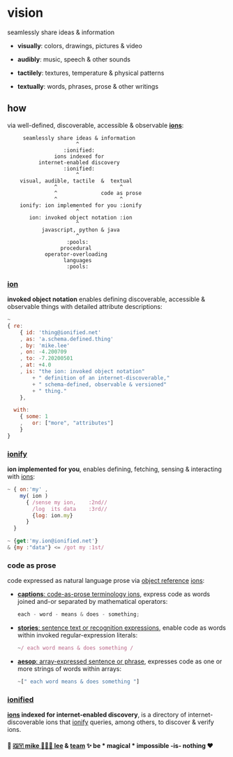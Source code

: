 
# vision

seamlessly share ideas & information

+ **visually**: colors, drawings, pictures & video

+ **audibly**: music, speech & other sounds

+ **tactilely**: textures, temperature & physical patterns

+ **textually**: words, phrases, prose & other writings


## how

via well-defined, discoverable, accessible & observable
[**ions**](#ions):

```
     seamlessly share ideas & information
                      ^
                  :ionified:
               ions indexed for
          internet-enabled discovery
                  :ionified:
                      ^
    visual, audible, tactile  &  textual
               ^                    ^
               ^              code as prose
               ^                    ^
    ionify: ion implemented for you :ionify
                      ^
       ion: invoked object notation :ion
                      ^
           javascript, python & java
                      ^
                   :pools:
                 procedural
            operator-overloading
                  languages
                   :pools:
```

### [ion](ions/ion.md#ion)

**invoked object notation** enables defining discoverable, accessible & observable
things with detailed attribute descriptions:

```javascript
~
{ re:
    { id: 'thing@ionified.net'
    , as: 'a.schema.defined.thing'
    , by: 'mike.lee'
    , on: -4.200709
    , to: -7.20200501
    , at: +4.0
    , is: "the ion: invoked object notation"
        + " definition of an internet-discoverable,"
        + " schema-defined, observable & versioned"
        + " thing."
    },

  with:
    { some: 1
    ,   or: ["more", "attributes"]
    }
}
```

### [ionify](https://about.ionify.net/)

**ion implemented for you**, enables defining, fetching, sensing & interacting with
[ions](#ions):

```javascript
~ { on:'my' ,
    my( ion )
      { /sense my ion,    :2nd//
        /log  its data    :3rd//
        {log: ion.my}
      }
  }

~ {get:'my.ion@ionified.net'}
& {my :"data"} <= /got my :1st/
```

### code as prose

  code expressed as natural language prose via [object reference](LINGO.md#orion) [ions](#ions):

+ [**captions**: code-as-prose terminology ions](https://github.com/ionify/ionify/blob/public/README.md#code-prose),
  express code as words joined and-or separated by mathematical operators:

  ```javascript
  each - word - means & does - something;
  ```

+ [**stories**: sentence text or recognition expressions](LINGO.md#storie),
  enable code as words within invoked regular-expression literals:

  ```javascript
  ~/ each word means & does something /
  ```

+ [**aesop**: array-expressed sentence or phrase](LINGO.md#aesop),
  expresses code as one or more strings of words within arrays:

  ```javascript
  ~[" each word means & does something "]
  ```

### [ionified](https://ionified.net/)

**[ions](#ions) indexed for internet-enabled discovery**, is a directory of
internet-discoverable ions that [ionify](#ionify) queries, among others, to
discover & verify ions.

####

**🤎 [🇬🇾 mike 👨🏾‍💻 lee](https://github.com/iskitz) & [team](https://github.com/orgs/ionify/people) ✨ be * magical * impossible -is- nothing ❤**
